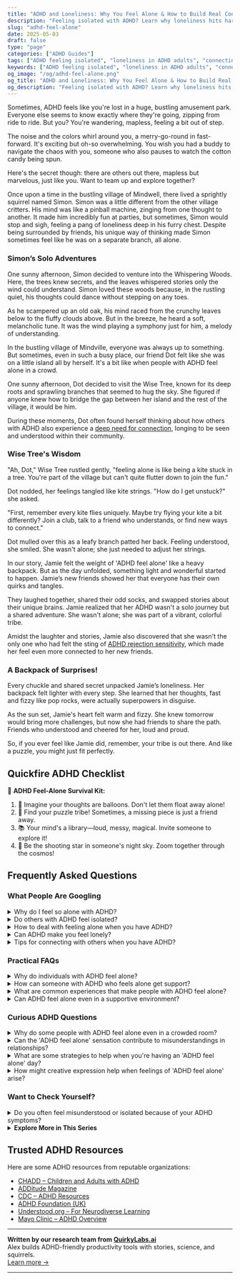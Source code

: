 ```yaml
---
title: "ADHD and Loneliness: Why You Feel Alone & How to Build Real Connections"
description: "Feeling isolated with ADHD? Learn why loneliness hits harder and how to find real, understanding connections that make you feel truly seen and supported."
slug: "adhd-feel-alone"
date: 2025-05-03
draft: false
type: "page"
categories: ["ADHD Guides"]
tags: ["ADHD feeling isolated", "loneliness in ADHD adults", "connecting with ADHD peers", "ADHD emotional support", "ADHD and social challenges", "adult ADHD community", "ADHD coping strategies"]
keywords: ["ADHD feeling isolated", "loneliness in ADHD adults", "connecting with ADHD peers", "ADHD emotional support", "ADHD and social challenges", "adult ADHD community", "ADHD coping strategies"]
og_image: "/og/adhd-feel-alone.png"
og_title: "ADHD and Loneliness: Why You Feel Alone & How to Build Real Connections"
og_description: "Feeling isolated with ADHD? Learn why loneliness hits harder and how to find real, understanding connections that make you feel truly seen and supported."
---
```


Sometimes, ADHD feels like you're lost in a huge, bustling amusement park. Everyone else seems to know exactly where they're going, zipping from ride to ride. But you? You're wandering, mapless, feeling a bit out of step.

The noise and the colors whirl around you, a merry-go-round in fast-forward. It's exciting but oh-so overwhelming. You wish you had a buddy to navigate the chaos with you, someone who also pauses to watch the cotton candy being spun.

Here's the secret though: there are others out there, mapless but marvelous, just like you. Want to team up and explore together?

Once upon a time in the bustling village of Mindwell, there lived a sprightly squirrel named Simon. Simon was a little different from the other village critters. His mind was like a pinball machine, zinging from one thought to another. It made him incredibly fun at parties, but sometimes, Simon would stop and sigh, feeling a pang of loneliness deep in his furry chest. Despite being surrounded by friends, his unique way of thinking made Simon sometimes feel like he was on a separate branch, all alone. 

### Simon’s Solo Adventures

One sunny afternoon, Simon decided to venture into the Whispering Woods. Here, the trees knew secrets, and the leaves whispered stories only the wind could understand. Simon loved these woods because, in the rustling quiet, his thoughts could dance without stepping on any toes.

As he scampered up an old oak, his mind raced from the crunchy leaves below to the fluffy clouds above. But in the breeze, he heard a soft, melancholic tune. It was the wind playing a symphony just for him, a melody of understanding.

In the bustling village of Mindville, everyone was always up to something. But sometimes, even in such a busy place, our friend Dot felt like she was on a little island all by herself. It's a bit like when people with ADHD feel alone in a crowd.

One sunny afternoon, Dot decided to visit the Wise Tree, known for its deep roots and sprawling branches that seemed to hug the sky. She figured if anyone knew how to bridge the gap between her island and the rest of the village, it would be him.

During these moments, Dot often found herself thinking about how others with ADHD also experience a [deep need for connection](/pages/adhd-need-for-connection/), longing to be seen and understood within their community.

### Wise Tree's Wisdom

"Ah, Dot," Wise Tree rustled gently, "feeling alone is like being a kite stuck in a tree. You're part of the village but can't quite flutter down to join the fun."

Dot nodded, her feelings tangled like kite strings. "How do I get unstuck?" she asked.

"First, remember every kite flies uniquely. Maybe try flying your kite a bit differently? Join a club, talk to a friend who understands, or find new ways to connect."

Dot mulled over this as a leafy branch patted her back. Feeling understood, she smiled. She wasn't alone; she just needed to adjust her strings.

In our story, Jamie felt the weight of 'ADHD feel alone' like a heavy backpack. But as the day unfolded, something light and wonderful started to happen. Jamie’s new friends showed her that everyone has their own quirks and tangles.

They laughed together, shared their odd socks, and swapped stories about their unique brains. Jamie realized that her ADHD wasn't a solo journey but a shared adventure. She wasn't alone; she was part of a vibrant, colorful tribe.

Amidst the laughter and stories, Jamie also discovered that she wasn't the only one who had felt the sting of [ADHD rejection sensitivity](/pages/adhd-rejection-sensitivity/), which made her feel even more connected to her new friends.

### A Backpack of Surprises!

Every chuckle and shared secret unpacked Jamie’s loneliness. Her backpack felt lighter with every step. She learned that her thoughts, fast and fizzy like pop rocks, were actually superpowers in disguise.

As the sun set, Jamie's heart felt warm and fizzy. She knew tomorrow would bring more challenges, but now she had friends to share the path. Friends who understood and cheered for her, loud and proud.

So, if you ever feel like Jamie did, remember, your tribe is out there. And like a puzzle, you might just fit perfectly.

## Quickfire ADHD Checklist

🚀 **ADHD Feel-Alone Survival Kit:**

1. 🎈 Imagine your thoughts are balloons. Don't let them float away alone!
2. 🧩 Find your puzzle tribe! Sometimes, a missing piece is just a friend away.
3. 📚 Your mind's a library—loud, messy, magical. Invite someone to explore it!
4. 🌌 Be the shooting star in someone's night sky. Zoom together through the cosmos!

## Frequently Asked Questions



### What People Are Googling

<details><summary>Why do I feel so alone with ADHD?</summary><p>Feeling alone with ADHD is incredibly common, and it’s completely understandable to feel that way. ADHD often comes with challenges that might not be visible to others, making it hard for them to grasp what you're experiencing. Remember, though, you're truly not alone. Many communities and support groups are filled with people who understand exactly what you're going through, and connecting with them can provide both understanding and comfort.</p></details>
<details><summary>Do others with ADHD feel isolated?</summary><p>Absolutely, feeling isolated is quite common among individuals with ADHD. The unique challenges and experiences that come with ADHD can sometimes make it hard to connect with others who might not understand the intensity or the nuances of living with ADHD. But remember, you're definitely not alone in this. There are many communities and support groups where you can meet others who get what you're going through, which can be incredibly comforting and validating.</p></details>
<details><summary>How to deal with feeling alone when you have ADHD?</summary><p>Feeling alone with ADHD can be really tough, but remember, you're truly not alone in this. A great first step is connecting with others who understand what it’s like. Consider joining ADHD support groups or online communities where you can share experiences and strategies in a welcoming environment. Also, reaching out to a friend, family member, or a coach who gets it can make a world of difference. You’ve got a whole community ready to support you and many ears ready to listen.</p></details>
<details><summary>Can ADHD make you feel lonely?</summary><p>Absolutely, feeling lonely is quite common among individuals with ADHD. This often stems from challenges like social skills struggles, feeling misunderstood by others, or difficulties maintaining relationships. It’s important to know you’re not alone in feeling this way. Finding a community, whether online or in person, where you can share experiences and strategies, can really help in easing that sense of isolation.</p></details>
<details><summary>Tips for connecting with others when you have ADHD?</summary><p>Absolutely, connecting with others can sometimes feel a bit more challenging with ADHD, but there are some lovely ways to make it smoother. First, embracing your unique qualities, including your vibrant energy and creative thoughts, can really draw people to you. Try to find common interests that can help guide the conversation and keep your focus. And remember, open communication about your ADHD can help others understand your unique interaction style, making connections deeper and more meaningful. You've got this!</p></details>



### Practical FAQs

<details><summary>Why do individuals with ADHD feel alone?</summary><p>Many individuals with ADHD often feel alone because they can experience frequent misunderstandings or miscommunications with others who may not share or understand their unique way of processing and interacting with the world. This can lead to feelings of being different or out of sync in social situations. Additionally, the challenges with executive function associated with ADHD, such as difficulty with organizing tasks or maintaining attention, can sometimes lead to self-doubt or increased isolation. It's really important to remember that you're not alone in this—there’s a whole community out there who truly gets what you're going through.</p></details>
<details><summary>How can someone with ADHD who feels alone get support?</summary><p>It's totally understandable to feel alone sometimes, especially when dealing with ADHD. One comforting step is to connect with others who share similar experiences, which can provide a sense of community and understanding. Consider joining ADHD support groups or online forums where you can share your feelings and experiences, and learn from others who are navigating similar challenges. Additionally, reaching out to a counselor or coach who specializes in ADHD can offer personalized support and strategies tailored to your unique needs. You're not alone, and reaching out is a brave and significant step towards feeling supported.</p></details>
<details><summary>What are common experiences that make people with ADHD feel alone?</summary><p>Absolutely, feeling isolated is a common thread among many with ADHD, and you're not alone in this. One big factor is the misunderstanding or stereotypes about ADHD, which can make it tough to share your experiences without fear of judgment. Another is the difficulty in maintaining relationships or consistent performance, which can sometimes lead to feelings of failure or being out of sync with peers. It's helpful to remember that these feelings are shared by many, and reaching out to supportive communities or professionals can really help bridge that gap of loneliness.</p></details>
<details><summary>Can ADHD feel alone even in a supportive environment?</summary><p>Absolutely, it's quite common to feel alone with ADHD, even in the most supportive environments. ADHD can make it challenging to communicate your inner experiences, which might make you feel misunderstood or isolated. Remember, your feelings are valid, and it’s okay to seek a deeper connection or more tailored support. Reaching out to share your specific experiences can often bridge that gap, helping those around you understand you better and enhancing your sense of belonging.</p></details>



### Curious ADHD Questions

<details><summary>Why do some people with ADHD feel alone even in a crowded room?</summary><p>Oh, that feeling can be really tough, can't it? When you have ADHD, it's common to feel out of sync with those around you, especially in busy environments. This might be because it's harder to keep up with multiple conversations or because social cues seem a bit more complicated. Remember, it's okay to feel this way, and finding a quieter moment to connect with just one or two people might make social settings feel more comfortable and less isolating.</p></details>
<details><summary>Can the 'ADHD feel alone' sensation contribute to misunderstandings in relationships?</summary><p>Absolutely, feeling alone or misunderstood is common among individuals with ADHD, and this can sometimes create ripples in relationships. When ADHD leads to feelings of isolation, it might be because your unique way of processing and reacting to information isn't always in sync with others' expectations or communication styles. This mismatch can lead to misunderstandings or feelings that you're not being fully understood or appreciated. It's really helpful to openly discuss these feelings and educate loved ones about your ADHD experiences, which can pave the way for greater empathy and stronger connections.</p></details>
<details><summary>What are some strategies to help when you're having an 'ADHD feel alone' day?</summary><p>Oh, those days can feel quite tough, can't they? One gentle strategy is to reach out to a friend who understands, just to share your thoughts or even just to chat about anything. Sometimes, diving into a hobby or activity that you love can also be a comforting distraction, helping you to reconnect with your joy and creativity. Lastly, giving yourself permission to feel the way you do, without judgement, can be incredibly soothing. It’s okay to have days like these; be kind to yourself.</p></details>
<details><summary>How might creative expression help when feelings of 'ADHD feel alone' arise?</summary><p>Creative expression can be a wonderful outlet when you're feeling the loneliness that sometimes accompanies ADHD. Engaging in activities like drawing, writing, or making music allows you to channel your emotions in a productive and often soothing way. It's not just about distraction, but about understanding and communicating your feelings in a form that can be shared with others, or even just reflected back at you. This process can help you connect with others who might resonate with your work and experiences, reminding you that you’re not as alone as you might feel.</p></details>



### Want to Check Yourself?

<details><summary>Do you often feel misunderstood or isolated because of your ADHD symptoms?</summary><p>Absolutely, feeling misunderstood or isolated because of ADHD symptoms is quite common. The ways ADHD can affect daily life—like difficulties in maintaining focus, managing time, or remembering details—can sometimes make social interactions tricky or lead to misunderstandings. It's important to remember that you're not alone in this experience. Building a support network, whether through friends, family, or an ADHD community, can help remind you that others understand what you're going through and can offer the empathy and support you deserve.</p></details>

<script type="application/ld+json">
{
  "@context": "https://schema.org",
  "@type": "FAQPage",
  "mainEntity": [
    {
      "@type": "Question",
      "name": "Why do I feel so alone with ADHD?",
      "acceptedAnswer": {
        "@type": "Answer",
        "text": "Feeling alone with ADHD is incredibly common, and it\u2019s completely understandable to feel that way. ADHD often comes with challenges that might not be visible to others, making it hard for them to grasp what you're experiencing. Remember, though, you're truly not alone. Many communities and support groups are filled with people who understand exactly what you're going through, and connecting with them can provide both understanding and comfort."
      }
    },
    {
      "@type": "Question",
      "name": "Do others with ADHD feel isolated?",
      "acceptedAnswer": {
        "@type": "Answer",
        "text": "Absolutely, feeling isolated is quite common among individuals with ADHD. The unique challenges and experiences that come with ADHD can sometimes make it hard to connect with others who might not understand the intensity or the nuances of living with ADHD. But remember, you're definitely not alone in this. There are many communities and support groups where you can meet others who get what you're going through, which can be incredibly comforting and validating."
      }
    },
    {
      "@type": "Question",
      "name": "How to deal with feeling alone when you have ADHD?",
      "acceptedAnswer": {
        "@type": "Answer",
        "text": "Feeling alone with ADHD can be really tough, but remember, you're truly not alone in this. A great first step is connecting with others who understand what it\u2019s like. Consider joining ADHD support groups or online communities where you can share experiences and strategies in a welcoming environment. Also, reaching out to a friend, family member, or a coach who gets it can make a world of difference. You\u2019ve got a whole community ready to support you and many ears ready to listen."
      }
    },
    {
      "@type": "Question",
      "name": "Can ADHD make you feel lonely?",
      "acceptedAnswer": {
        "@type": "Answer",
        "text": "Absolutely, feeling lonely is quite common among individuals with ADHD. This often stems from challenges like social skills struggles, feeling misunderstood by others, or difficulties maintaining relationships. It\u2019s important to know you\u2019re not alone in feeling this way. Finding a community, whether online or in person, where you can share experiences and strategies, can really help in easing that sense of isolation."
      }
    },
    {
      "@type": "Question",
      "name": "Tips for connecting with others when you have ADHD?",
      "acceptedAnswer": {
        "@type": "Answer",
        "text": "Absolutely, connecting with others can sometimes feel a bit more challenging with ADHD, but there are some lovely ways to make it smoother. First, embracing your unique qualities, including your vibrant energy and creative thoughts, can really draw people to you. Try to find common interests that can help guide the conversation and keep your focus. And remember, open communication about your ADHD can help others understand your unique interaction style, making connections deeper and more meaningful. You've got this!"
      }
    }
  ]
}
</script>
<script type="application/ld+json">
{
  "@context": "https://schema.org",
  "@type": "Article",
  "author": {
    "@type": "Person",
    "name": "QuirkyLabs",
    "url": "https://quirkylabs.ai/about"
  },
  "headline": "ADHD feel alone: \"Feel Understood: ADHD Connections That End Loneliness!\"",
  "mainEntityOfPage": "https://blog.quirkylabs.ai/pages/adhd-feel-alone/",
  "datePublished": "2025-05-03"
}
</script>
<script type="application/ld+json">
{
  "@context": "https://schema.org",
  "@type": "BreadcrumbList",
  "itemListElement": [
    {
      "@type": "ListItem",
      "position": 1,
      "name": "Home",
      "item": "https://quirkylabs.ai/"
    },
    {
      "@type": "ListItem",
      "position": 2,
      "name": "Blog",
      "item": "https://blog.quirkylabs.ai/"
    },
    {
      "@type": "ListItem",
      "position": 3,
      "name": "ADHD feel alone: \"Feel Understood: ADHD Connections That End Loneliness!\"",
      "item": "https://blog.quirkylabs.ai/pages/adhd-feel-alone/"
    }
  ]
}
</script>

<details>
<summary><strong>Explore More in This Series</strong></summary>

- [Adhd Hiding True Self](/pages/adhd-hiding-true-self/)
- [Adhd Loneliness In Relationships](/pages/adhd-loneliness-in-relationships/)
- [Adhd Rejection Sensitivity](/pages/adhd-rejection-sensitivity/)
- [Adhd Fear Of Disconnection](/pages/adhd-fear-of-disconnection/)
- [Adhd Intense Emotions Alone](/pages/adhd-intense-emotions-alone/)
- [Adhd Nobody Gets My Brain](/pages/adhd-nobody-gets-my-brain/)
- [Adhd Constant Overthinking](/pages/adhd-constant-overthinking/)
- [Adhd Isolation As Adult](/pages/adhd-isolation-as-adult/)
</details>



## Trusted ADHD Resources

Here are some ADHD resources from reputable organizations:

- [CHADD – Children and Adults with ADHD](https://chadd.org)
- [ADDitude Magazine](https://www.additudemag.com)
- [CDC – ADHD Resources](https://www.cdc.gov/ncbddd/adhd)
- [ADHD Foundation (UK)](https://www.adhdfoundation.org.uk)
- [Understood.org – For Neurodiverse Learning](https://www.understood.org)
- [Mayo Clinic – ADHD Overview](https://www.mayoclinic.org/diseases-conditions/adhd)


---

**Written by our research team from [QuirkyLabs.ai](https://quirkylabs.ai)**  
Alex builds ADHD-friendly productivity tools with stories, science, and squirrels.  
[Learn more →](https://quirkylabs.ai)

---